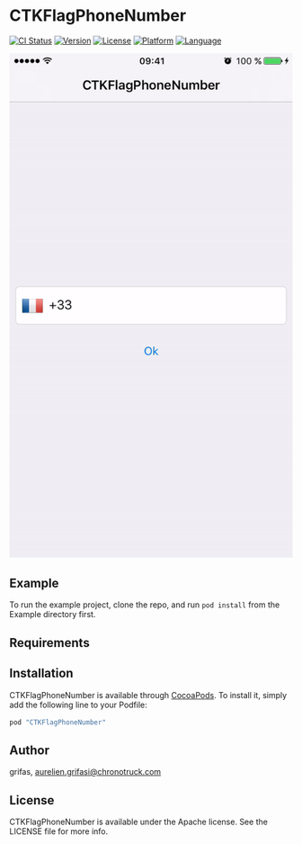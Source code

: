 # CTKFlagPhoneNumber

[![CI Status](http://img.shields.io/travis/grifas/CTKFlagPhoneNumber.svg?style=flat)](https://travis-ci.org/chronotruck/CTKFlagPhoneNumber)
[![Version](https://img.shields.io/cocoapods/v/CTKFlagPhoneNumber.svg?style=flat)](http://cocoapods.org/pods/CTKFlagPhoneNumber)
[![License](https://img.shields.io/cocoapods/l/CTKFlagPhoneNumber.svg?style=flat)](http://cocoapods.org/pods/CTKFlagPhoneNumber)
[![Platform](https://img.shields.io/cocoapods/p/CTKFlagPhoneNumber.svg?style=flat)](http://cocoapods.org/pods/CTKFlagPhoneNumber)
[![Language](https://img.shields.io/badge/language-swift-brightgreen.svg?style=flat)](https://developer.apple.com/swift)

![sample](Screenshot/screenshot.gif)


## Example

To run the example project, clone the repo, and run `pod install` from the Example directory first.

## Requirements

## Installation

CTKFlagPhoneNumber is available through [CocoaPods](http://cocoapods.org). To install
it, simply add the following line to your Podfile:

```ruby
pod "CTKFlagPhoneNumber"
```

## Author

grifas, aurelien.grifasi@chronotruck.com

## License

CTKFlagPhoneNumber is available under the Apache license. See the LICENSE file for more info.
